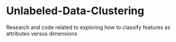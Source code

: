 # Unlabeled-Data-Clustering
Research and code related to exploring how to classify features as attributes versus dimensions
